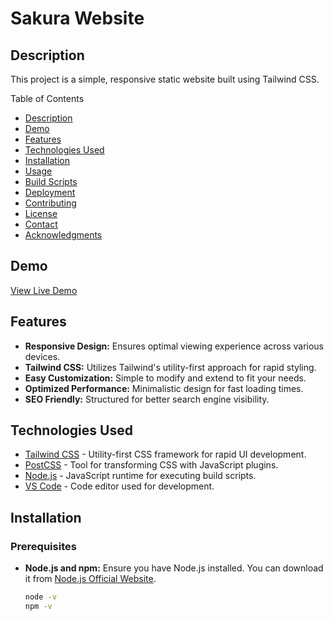 # Sakura Website

## Description

This project is a simple, responsive static website built using Tailwind CSS. 

Table of Contents

- [Description](#description)
- [Demo](#demo)
- [Features](#features)
- [Technologies Used](#technologies-used)
- [Installation](#installation)
- [Usage](#usage)
- [Build Scripts](#build-scripts)
- [Deployment](#deployment)
- [Contributing](#contributing)
- [License](#license)
- [Contact](#contact)
- [Acknowledgments](#acknowledgments)

## Demo

[View Live Demo](https://your-username.github.io/sakura-website/)

## Features

- **Responsive Design:** Ensures optimal viewing experience across various devices.
- **Tailwind CSS:** Utilizes Tailwind's utility-first approach for rapid styling.
- **Easy Customization:** Simple to modify and extend to fit your needs.
- **Optimized Performance:** Minimalistic design for fast loading times.
- **SEO Friendly:** Structured for better search engine visibility.

## Technologies Used

- [Tailwind CSS](https://tailwindcss.com/) - Utility-first CSS framework for rapid UI development.
- [PostCSS](https://postcss.org/) - Tool for transforming CSS with JavaScript plugins.
- [Node.js](https://nodejs.org/) - JavaScript runtime for executing build scripts.
- [VS Code](https://code.visualstudio.com/) - Code editor used for development.

## Installation

### Prerequisites

- **Node.js and npm:** Ensure you have Node.js installed. You can download it from [Node.js Official Website](https://nodejs.org/).

  ```bash
  node -v
  npm -v
  ```
